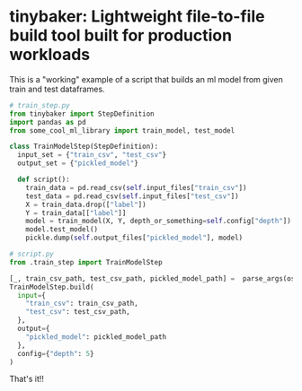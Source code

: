 # tinybaker: Lightweight file-to-file build tool built for production workloads

This is a "working" example of a script that builds an ml model from given train and test dataframes.

```py
# train_step.py
from tinybaker import StepDefinition
import pandas as pd
from some_cool_ml_library import train_model, test_model

class TrainModelStep(StepDefinition):
  input_set = {"train_csv", "test_csv"}
  output_set = {"pickled_model"}

  def script():
    train_data = pd.read_csv(self.input_files["train_csv"])
    test_data = pd.read_csv(self.input_files["test_csv"])
    X = train_data.drop(["label"])
    Y = train_data[["label"]]
    model = train_model(X, Y, depth_or_something=self.config["depth"])
    model.test_model()
    pickle.dump(self.output_files["pickled_model"], model)

```

```py
# script.py
from .train_step import TrainModelStep

[_, train_csv_path, test_csv_path, pickled_model_path] =  parse_args(os)
TrainModelStep.build(
  input={
    "train_csv": train_csv_path,
    "test_csv": test_csv_path,
  },
  output={
    "pickled_model": pickled_model_path
  },
  config={"depth": 5}
)
```

That's it!!
